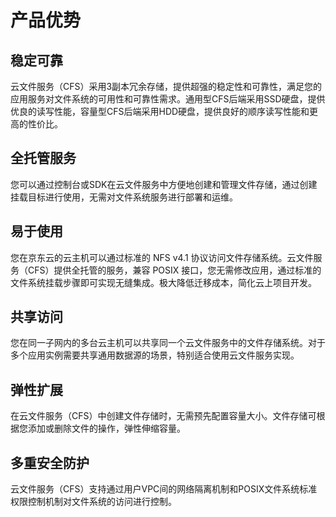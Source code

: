 # 产品优势

## 稳定可靠

云文件服务（CFS）采用3副本冗余存储，提供超强的稳定性和可靠性，满足您的应用服务对文件系统的可用性和可靠性需求。通用型CFS后端采用SSD硬盘，提供优良的读写性能，容量型CFS后端采用HDD硬盘，提供良好的顺序读写性能和更高的性价比。

## 全托管服务

您可以通过控制台或SDK在云文件服务中方便地创建和管理文件存储，通过创建挂载目标进行使用，无需对文件系统服务进行部署和运维。

## 易于使用

您在京东云的云主机可以通过标准的 NFS v4.1 协议访问文件存储系统。云文件服务（CFS）提供全托管的服务，兼容 POSIX 接口，您无需修改应用，通过标准的文件系统挂载步骤即可实现无缝集成。极大降低迁移成本，简化云上项目开发。

## 共享访问

您在同一子网内的多台云主机可以共享同一个云文件服务中的文件存储系统。对于多个应用实例需要共享通用数据源的场景，特别适合使用云文件服务实现。

## 弹性扩展

在云文件服务（CFS）中创建文件存储时，无需预先配置容量大小。文件存储可根据您添加或删除文件的操作，弹性伸缩容量。

## 多重安全防护

云文件服务（CFS）支持通过用户VPC间的网络隔离机制和POSIX文件系统标准权限控制机制对文件系统的访问进行控制。
